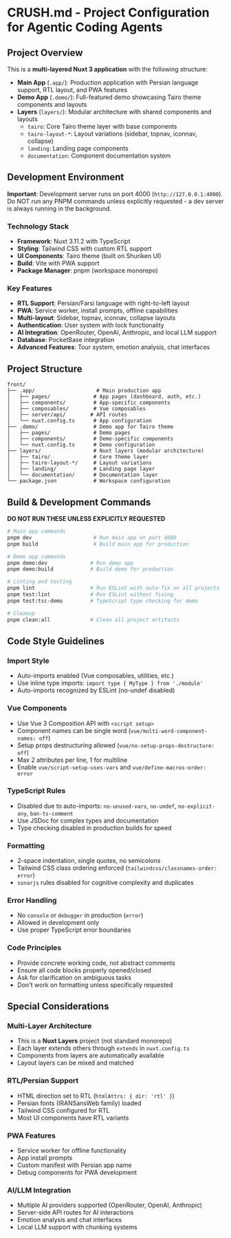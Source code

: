 # CRUSH.md - Project Configuration for Agentic Coding Agents

## Project Overview

This is a **multi-layered Nuxt 3 application** with the following structure:
- **Main App** (`.app/`): Production application with Persian language support, RTL layout, and PWA features
- **Demo App** (`.demo/`): Full-featured demo showcasing Tairo theme components and layouts
- **Layers** (`layers/`): Modular architecture with shared components and layouts
  - `tairo`: Core Tairo theme layer with base components
  - `tairo-layout-*`: Layout variations (sidebar, topnav, iconnav, collapse)
  - `landing`: Landing page components
  - `documentation`: Component documentation system

## Development Environment

**Important**: Development server runs on port 4000 (`http://127.0.0.1:4000`). Do NOT run any PNPM commands unless explicitly requested - a dev server is always running in the background.

### Technology Stack
- **Framework**: Nuxt 3.11.2 with TypeScript
- **Styling**: Tailwind CSS with custom RTL support
- **UI Components**: Tairo theme (built on Shuriken UI)
- **Build**: Vite with PWA support
- **Package Manager**: pnpm (workspace monorepo)

### Key Features
- **RTL Support**: Persian/Farsi language with right-to-left layout
- **PWA**: Service worker, install prompts, offline capabilities
- **Multi-layout**: Sidebar, topnav, iconnav, collapse layouts
- **Authentication**: User system with lock functionality
- **AI Integration**: OpenRouter, OpenAI, Anthropic, and local LLM support
- **Database**: PocketBase integration
- **Advanced Features**: Tour system, emotion analysis, chat interfaces

## Project Structure

```
front/
├── .app/                    # Main production app
│   ├── pages/              # App pages (dashboard, auth, etc.)
│   ├── components/         # App-specific components
│   ├── composables/        # Vue composables
│   ├── server/api/        # API routes
│   └── nuxt.config.ts      # App configuration
├── .demo/                  # Demo app for Tairo theme
│   ├── pages/              # Demo pages
│   ├── components/         # Demo-specific components
│   └── nuxt.config.ts      # Demo configuration
├── layers/                 # Nuxt layers (modular architecture)
│   ├── tairo/              # Core theme layer
│   ├── tairo-layout-*/     # Layout variations
│   ├── landing/            # Landing page layer
│   └── documentation/      # Documentation layer
└── package.json            # Workspace configuration
```

## Build & Development Commands

**DO NOT RUN THESE UNLESS EXPLICITLY REQUESTED**

```bash
# Main app commands
pnpm dev                    # Run main app on port 4000
pnpm build                  # Build main app for production

# Demo app commands  
pnpm demo:dev              # Run demo app
pnpm demo:build            # Build demo for production

# Linting and testing
pnpm lint                  # Run ESLint with auto-fix on all projects
pnpm test:lint             # Run ESLint without fixing
pnpm test:tsc-demo         # TypeScript type checking for demo

# Cleanup
pnpm clean:all             # Clean all project artifacts
```

## Code Style Guidelines

### Import Style
- Auto-imports enabled (Vue composables, utilities, etc.)
- Use inline type imports: `import type { MyType } from './module'`
- Auto-imports recognized by ESLint (no-undef disabled)

### Vue Components
- Use Vue 3 Composition API with `<script setup>`
- Component names can be single word (`vue/multi-word-component-names: off`)
- Setup props destructuring allowed (`vue/no-setup-props-destructure: off`)
- Max 2 attributes per line, 1 for multiline
- Enable `vue/script-setup-uses-vars` and `vue/define-macros-order: error`

### TypeScript Rules
- Disabled due to auto-imports: `no-unused-vars`, `no-undef`, `no-explicit-any`, `ban-ts-comment`
- Use JSDoc for complex types and documentation
- Type checking disabled in production builds for speed

### Formatting
- 2-space indentation, single quotes, no semicolons
- Tailwind CSS class ordering enforced (`tailwindcss/classnames-order: error`)
- `sonarjs` rules disabled for cognitive complexity and duplicates

### Error Handling
- No `console` or `debugger` in production (`error`)
- Allowed in development only
- Use proper TypeScript error boundaries

### Code Principles
- Provide concrete working code, not abstract comments
- Ensure all code blocks properly opened/closed
- Ask for clarification on ambiguous tasks
- Don't work on formatting unless specifically requested

## Special Considerations

### Multi-Layer Architecture
- This is a **Nuxt Layers** project (not standard monorepo)
- Each layer extends others through `extends` in `nuxt.config.ts`
- Components from layers are automatically available
- Layout layers can be mixed and matched

### RTL/Persian Support
- HTML direction set to RTL (`htmlAttrs: { dir: 'rtl' }`)
- Persian fonts (IRANSansWeb family) loaded
- Tailwind CSS configured for RTL
- Most UI components have RTL variants

### PWA Features
- Service worker for offline functionality
- App install prompts
- Custom manifest with Persian app name
- Debug components for PWA development

### AI/LLM Integration
- Multiple AI providers supported (OpenRouter, OpenAI, Anthropic)
- Server-side API routes for AI interactions
- Emotion analysis and chat interfaces
- Local LLM support with chunking systems
